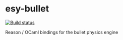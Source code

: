 # esy-bullet

[![Build status](https://ci.appveyor.com/api/projects/status/3sjg7lye5oqa5oa5/branch/master?svg=true)](https://ci.appveyor.com/project/bryphe/esy-bullet/branch/master)

Reason / OCaml bindings for the bullet physics engine
